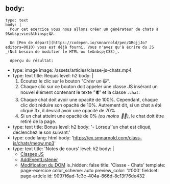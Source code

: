 body:
  -
    type: text
    body: |
      Pour cet exercice vous nous allons créer un générateur de chats à 9&nbsp;vies&thinsp;😸. 
      
      Un [Pen de départ](https://codepen.io/smnarnold/pen/GRqjjJo?editors=0010) vous est déjà fourni. Vous n'avez qu'à écrire du JS _(Nul besoin de modifier le HTML ou le&nbsp;CSS)_.
      
      Aperçu du résultat:
  -
    type: image
    image: /assets/articles/classe-js-chats.mp4
  -
    type: text
    title: Requis
    level: h2
    body: |
      1. Écoutez le clic sur le bouton _"Créer&nbsp;un&thinsp;😺"_.
      2. Chaque clic sur ce bouton doit appeler une classe JS insérant un nouvel élément contenant le texte _"🐈"_ et la classe&nbsp;`.chat`.
      3. Chaque chat doit avoir une opacité de 100%. Cependant, chaque clic doit réduire son opacité de 10%. Autrement dit, si un chat a été cliqué 3x, il devrait avoir une opacité de&nbsp;70%.
      4. Si un chat atteint une opacité de 0% _(ou moins &thinsp;🤷‍♂️)_, le chat doit être retiré de la&nbsp;page.
  -
    type: text
    title: Bonus
    level: h2
    body: '- Lorsqu''un chat est cliqué, déclenchez le son&nbsp;suivant:'
  -
    type: code
    lang: html
    body: 'https://ex.smnarnold.com/class-js/chats/meow.mp3'
  -
    type: text
    title: 'Notes de cours'
    level: h2
    body: |
      - [Classes JS](https://smnarnold.com/cours/javascript/class)
      - [AddEventListener](https://smnarnold.com/cours/javascript/addeventlistener)
      - [Modification du DOM](https://smnarnold.com/cours/javascript/modification-du-dom)
is_hidden: false
title: 'Classe - Chats'
template: page-exercice
color_scheme: auto
preview_color: '#000'
fieldset: page-article
id: 9097f6ad-1c3c-404a-866d-8c13f76de432
